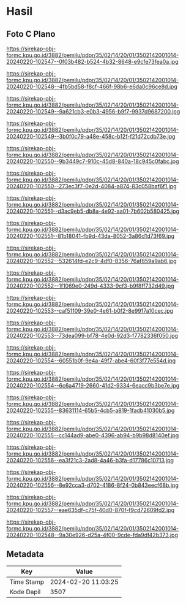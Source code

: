 # Hasil

## Foto C Plano

https://sirekap-obj-formc.kpu.go.id/3882/pemilu/pdpr/35/02/14/20/01/3502142001014-20240220-102547--0f03b482-b524-4b32-8648-e9cfe73fea0a.jpg

https://sirekap-obj-formc.kpu.go.id/3882/pemilu/pdpr/35/02/14/20/01/3502142001014-20240220-102548--4fb5bd58-f8cf-466f-98b6-e6da0c96ce8d.jpg

https://sirekap-obj-formc.kpu.go.id/3882/pemilu/pdpr/35/02/14/20/01/3502142001014-20240220-102549--9a621cb3-e0b3-4956-b9f7-9937d9687200.jpg

https://sirekap-obj-formc.kpu.go.id/3882/pemilu/pdpr/35/02/14/20/01/3502142001014-20240220-102549--3b0f0c79-a48e-458c-b12f-f21d72cdb73e.jpg

https://sirekap-obj-formc.kpu.go.id/3882/pemilu/pdpr/35/02/14/20/01/3502142001014-20240220-102550--9b3449c7-910c-45d8-840a-18c945c0fabc.jpg

https://sirekap-obj-formc.kpu.go.id/3882/pemilu/pdpr/35/02/14/20/01/3502142001014-20240220-102550--273ec3f7-0e2d-4084-a874-83c058baf6f1.jpg

https://sirekap-obj-formc.kpu.go.id/3882/pemilu/pdpr/35/02/14/20/01/3502142001014-20240220-102551--d3ac9eb5-db8a-4e92-aa01-7b602b580425.jpg

https://sirekap-obj-formc.kpu.go.id/3882/pemilu/pdpr/35/02/14/20/01/3502142001014-20240220-102551--81b18041-fb9d-43da-8052-3a86d1d73f69.jpg

https://sirekap-obj-formc.kpu.go.id/3882/pemilu/pdpr/35/02/14/20/01/3502142001014-20240220-102552--532614fd-e2c9-4df0-8356-76af859a9ab6.jpg

https://sirekap-obj-formc.kpu.go.id/3882/pemilu/pdpr/35/02/14/20/01/3502142001014-20240220-102552--1f1069e0-249d-4333-9cf3-b9f8ff732d49.jpg

https://sirekap-obj-formc.kpu.go.id/3882/pemilu/pdpr/35/02/14/20/01/3502142001014-20240220-102553--caf51109-39e0-4e61-b0f2-8e9917a10cec.jpg

https://sirekap-obj-formc.kpu.go.id/3882/pemilu/pdpr/35/02/14/20/01/3502142001014-20240220-102553--73dea099-bf78-4e0d-92d3-f7782336f050.jpg

https://sirekap-obj-formc.kpu.go.id/3882/pemilu/pdpr/35/02/14/20/01/3502142001014-20240220-102554--60551b0f-9e4a-49f7-abe4-60f3f77e554d.jpg

https://sirekap-obj-formc.kpu.go.id/3882/pemilu/pdpr/35/02/14/20/01/3502142001014-20240220-102554--6c6a4719-2660-41d2-9334-6eacc9b3be7e.jpg

https://sirekap-obj-formc.kpu.go.id/3882/pemilu/pdpr/35/02/14/20/01/3502142001014-20240220-102555--83631114-65b5-4cb5-a819-1fadb41030b5.jpg

https://sirekap-obj-formc.kpu.go.id/3882/pemilu/pdpr/35/02/14/20/01/3502142001014-20240220-102555--cc144ad9-abe0-4396-ab94-b9b98d8140ef.jpg

https://sirekap-obj-formc.kpu.go.id/3882/pemilu/pdpr/35/02/14/20/01/3502142001014-20240220-102556--ea3f21c3-2ad8-4a46-b3fa-d17786c10713.jpg

https://sirekap-obj-formc.kpu.go.id/3882/pemilu/pdpr/35/02/14/20/01/3502142001014-20240220-102556--8e92cca3-d702-4186-8f24-0b843eecf68b.jpg

https://sirekap-obj-formc.kpu.go.id/3882/pemilu/pdpr/35/02/14/20/01/3502142001014-20240220-102557--eae635df-c75f-40d0-870f-f9cd72609fd2.jpg

https://sirekap-obj-formc.kpu.go.id/3882/pemilu/pdpr/35/02/14/20/01/3502142001014-20240220-102548--9a30e926-d25a-4f00-9cde-fda9df42b373.jpg


## Metadata

| Key        | Value               |
| ---------- | ------------------- |
| Time Stamp | 2024-02-20 11:03:25 |
| Kode Dapil | 3507                |



